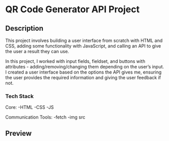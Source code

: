 # QR Code Generator API Project

## Description

This project involves building a user interface from scratch with HTML and CSS, adding some functionality with JavaScript, and calling an API to give the user a result they can use.

In this project, I worked with input fields, fieldset, and buttons with attributes - adding/removing/changing them depending on the user’s input. I created a user interface based on the options the API gives me, ensuring the user provides the required information and giving the user feedback if not.

### Tech Stack

Core:
-HTML
-CSS
-JS

Communication Tools:
-fetch
-img src

## Preview

